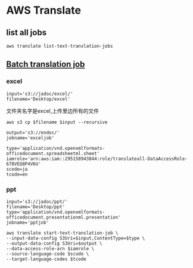 # AWS Translate
## list all jobs

```
aws translate list-text-translation-jobs
```

## [Batch translation job](https://docs.aws.amazon.com/cli/latest/reference/translate/start-text-translation-job.html)


### excel
```
input='s3://jadoc/excel/'
filename='Desktop/excel'
```
文件夹名字是excel,上传里边所有的文件
```
aws s3 cp $filename $input --recursive
```

```
output='s3://endoc/'
jobname='exceljob'
```
```
type='application/vnd.openxmlformats-officedocument.spreadsheetml.sheet'
iamrole='arn:aws:iam::295158943844:role/translateall-DataAccessRole-678VEQ8P4V6U'
scode=ja
tcode=en

```
### ppt

```
input='s3://jadoc/ppt/'
filename='Desktop/ppt'
type='application/vnd.openxmlformats-officedocument.presentationml.presentation'
jobname='pptjob'
```
```
aws translate start-text-translation-job \
--input-data-config S3Uri=$input,ContentType=$type \
--output-data-config S3Uri=$output \
--data-access-role-arn $iamrole \
--source-language-code $scode \
--target-language-codes $tcode

```
